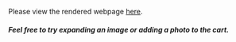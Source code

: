 Please view the rendered webpage <a href="http://goo.gl/5lHX5O" target="_blank">here</a>.

##### Feel free to try expanding an image or adding a photo to the cart.